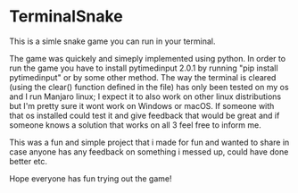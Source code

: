 # TerminalSnake
This is a simle snake game you can run in your terminal.

The game was quickely and simeply implemented using python.
In order to run the game you have to install pytimedinput 2.0.1 by running "pip install pytimedinput" or by some other method.
The way the terminal is cleared (using the clear() function defined in the file) has only been tested on my os and I run Manjaro linux; I expect it to also work on other linux distributions but I'm pretty sure it wont work on Windows or macOS. If someone with that os installed could test it and give feedback that would be great and if someone knows a solution that works on all 3 feel free to inform me.

This was a fun and simple project that i made for fun and wanted to share in case anyone has any feedback on something i messed up, could have done better etc.

Hope everyone has fun trying out the game!

